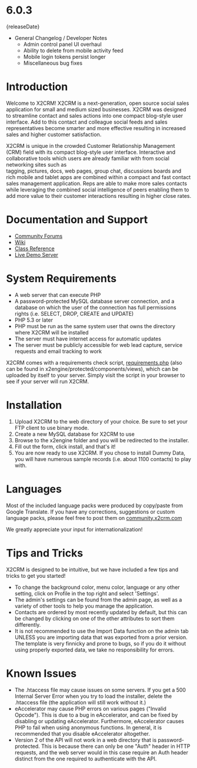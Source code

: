 # 6.0.3 #
{releaseDate}
* General Changelog / Developer Notes
  * Admin control panel UI overhaul
  * Ability to delete from mobile activity feed
  * Mobile login tokens persist longer
  * Miscellaneous bug fixes

# Introduction #
Welcome to X2CRM!
X2CRM is a next-generation,  open source social sales application for small and 
medium sized businesses.  X2CRM  was designed to  streamline  contact and sales 
actions into  one  compact blog-style user interface.  Add to this contact  and
colleague social feeds  and  sales  representatives  become  smarter  and  more
effective resulting in increased sales and higher customer satisfaction.

X2CRM is  unique  in the  crowded  Customer Relationship Management (CRM) field 
with its compact blog-style user interface. Interactive and collaborative tools 
which  users are already  familiar  with from  social networking  sites such as  
tagging,  pictures,  docs,  web pages,  group chat, discussions boards and rich 
mobile and tablet apps are combined within a  compact  and  fast  contact sales 
management application. Reps  are  able  to  make  more  sales  contacts  while 
leveraging the combined  social intelligence of peers enabling them to add more 
value to their customer interactions resulting in higher close rates. 

# Documentation and Support #
* [Community Forums](http://community.x2crm.com/)
* [Wiki](http://wiki.x2crm.com)
* [Class Reference](http://doc.x2crm.com/)
* [Live Demo Server](http://demo.x2crm.com/)

# System Requirements #
* A web server that can execute PHP
* A password-protected MySQL database server connection, and a database on 
  which the user of the connection has full permissions rights (i.e. SELECT, 
  DROP, CREATE and UPDATE)
* PHP 5.3 or later
* PHP must be run as the same system user that owns the directory where X2CRM 
  will be installed
* The server must have internet access for automatic updates
* The server must be publicly accessible for web lead capture, service requests 
  and email tracking to work

X2CRM comes with a requirements check script, 
[requirements.php](https://x2planet.com/installs/requirements.php) (also can be 
found in x2engine/protected/components/views), which can be uploaded by itself 
to your server. Simply visit the script in your browser to see if your server 
will run X2CRM.

# Installation #
1. Upload X2CRM to the web directory of your choice. Be sure to set your FTP 
   client to use binary mode.
2. Create a new MySQL database for X2CRM to use
3. Browse to the x2engine folder and you will be redirected to the installer.
4. Fill out the form, click install, and that's it!
5. You are now ready to use X2CRM.  If you chose to install Dummy Data,  you 
   will have numerous sample records (i.e. about 1100 contacts) to play with.

# Languages #
Most of the  included language packs were produced by  copy/paste  from  Google 
Translate.  If you have any  corrections,  suggestions or custom 
language packs, please feel free to post them on [community.x2crm.com](http://community.x2crm.com)

We greatly appreciate your input for internationalization!


# Tips and Tricks #
X2CRM  is designed to be intuitive,  but we have included a few tips and tricks 
to get you started!
* To change the background color,  menu color,  language  or any other setting, 
  click on Profile in the top right and select 'Settings'.
* The admin's settings  can be found from the admin page,  as well as a variety 
  of other tools to help you manage the application.
* Contacts are ordered by most  recently  updated  by default,  but this can be 
  changed by clicking on one of the other attributes to sort them differently.
* It is not recommended to use the Import Data function on the admin tab UNLESS 
  you are importing data that was exported from a  prior version.  The template 
  is very finnicky and prone to bugs,  so if you do it  without  using properly 
  exported data, we take no responsibility for errors.


# Known Issues #
- The  .htaccess  file  may  cause  issues  on  some  servers.  If  you  get  a 
  500 Internal Server Error  when you  try  to load the installer,  delete  the
  .htaccess file (the application will still work without it.)
- eAccelerator may cause PHP errors on various pages  ("Invalid Opcode").  This 
  is due to a bug in eAccelerator, and can be fixed by disabling or updating
  eAccelerator. Furthermore, eAccelerator causes PHP to fail when using 
  anonymous functions. In general, it is recommended that you disable 
  eAccelerator altogether.
- Version 2 of the API will not work in a web directory that is password-protected.
  This is because there can only be one "Auth" header in HTTP requests, and the web
  server would in this case require an Auth header distinct from the one required 
  to authenticate with the API.
